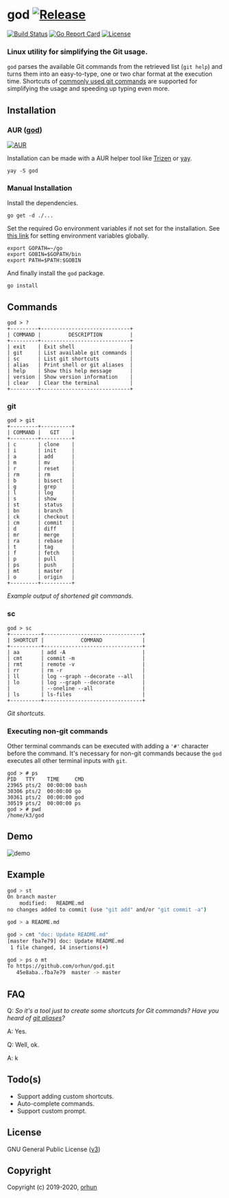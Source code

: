 # god [![Release](https://img.shields.io/github/release/orhun/God.svg?style=flat-square)](https://github.com/orhun/God/releases)
[![Build Status](https://img.shields.io/travis/orhun/God.svg?style=flat-square)](https://travis-ci.org/orhun/God) [![Go Report Card](https://goreportcard.com/badge/github.com/orhun/god?style=flat-square)](https://goreportcard.com/report/github.com/orhun/god) [![License](https://img.shields.io/badge/license-GPLv3-blue.svg?style=flat-square&color=red)](./LICENSE)

### Linux utility for simplifying the Git usage.

`god` parses the available Git commands from the retrieved list (`git help`) and turns them into an easy-to-type, one or two char format at the execution time.
Shortcuts of [commonly used git commands](https://github.com/joshnh/Git-Commands) are supported for simplifying the usage and speeding up typing even more.

## Installation

### AUR ([god](https://aur.archlinux.org/packages/god/))

[![AUR](https://img.shields.io/aur/version/god.svg?style=flat-square)](https://aur.archlinux.org/packages/god/)

Installation can be made with a AUR helper tool like [Trizen](https://aur.archlinux.org/packages/trizen/) or [yay](https://aur.archlinux.org/packages/yay/).

```
yay -S god
```

### Manual Installation

Install the dependencies.

```
go get -d ./...
```

Set the required Go environment variables if not set for the installation.
See [this link](https://stackoverflow.com/questions/48361893/how-to-set-go-environment-variables-globally) for setting environment variables globally.

```
export GOPATH=~/go
export GOBIN=$GOPATH/bin
export PATH=$PATH:$GOBIN
```

And finally install the `god` package.

```
go install
```

## Commands

```
god > ?
+---------+-----------------------------+
| COMMAND |         DESCRIPTION         |
+---------+-----------------------------+
| exit    | Exit shell                  |
| git     | List available git commands |
| sc      | List git shortcuts          |
| alias   | Print shell or git aliases  |
| help    | Show this help message      |
| version | Show version information    |
| clear   | Clear the terminal          |
+---------+-----------------------------+
```

### **git**

```
god > git
+---------+----------+
| COMMAND |   GIT    |
+---------+----------+
| c       | clone    |
| i       | init     |
| a       | add      |
| m       | mv       |
| r       | reset    |
| rm      | rm       |
| b       | bisect   |
| g       | grep     |
| l       | log      |
| s       | show     |
| st      | status   |
| bn      | branch   |
| ck      | checkout |
| cm      | commit   |
| d       | diff     |
| mr      | merge    |
| ra      | rebase   |
| t       | tag      |
| f       | fetch    |
| p       | pull     |
| ps      | push     |
| mt      | master   |
| o       | origin   |
+---------+----------+
```

_Example output of shortened git commands._

### **sc**

```
god > sc   
+----------+--------------------------------+
| SHORTCUT |            COMMAND             |
+----------+--------------------------------+
| aa       | add -A                         |
| cmt      | commit -m                      |
| rmt      | remote -v                      |
| rr       | rm -r                          |
| ll       | log --graph --decorate --all   |
| lo       | log --graph --decorate         |
|          | --oneline --all                |
| ls       | ls-files                       |
+----------+--------------------------------+
```

_Git shortcuts._

### Executing non-git commands

Other terminal commands can be executed with adding a `'#'` character before the command. It's necessary for non-git commands because the `god` executes all other terminal inputs with `git`.

```
god > # ps
PID   TTY    TIME     CMD
23965 pts/2  00:00:00 bash
30306 pts/2  00:00:00 go
30361 pts/2  00:00:00 god
30519 pts/2  00:00:00 ps
god > # pwd
/home/k3/god
```

## Demo

![demo](https://user-images.githubusercontent.com/24392180/82380773-b2ad5380-9a31-11ea-9579-dab87be71972.gif)

## Example

```sh
god > st
On branch master
	modified:   README.md
no changes added to commit (use "git add" and/or "git commit -a")

god > a README.md

god > cmt "doc: Update README.md"
[master fba7e79] doc: Update README.md
 1 file changed, 14 insertions(+)

god > ps o mt
To https://github.com/orhun/god.git
   45e8aba..fba7e79  master -> master
```

## FAQ

Q: _So it's a tool just to create some shortcuts for Git commands? Have you heard of [git aliases](https://git-scm.com/book/en/v2/Git-Basics-Git-Aliases)?_

A: Yes.

Q: Well, ok.

A: k

## Todo(s)

* Support adding custom shortcuts.
* Auto-complete commands.
* Support custom prompt.

## License

GNU General Public License ([v3](https://www.gnu.org/licenses/gpl.txt))

## Copyright

Copyright (c) 2019-2020, [orhun](https://www.github.com/orhun)